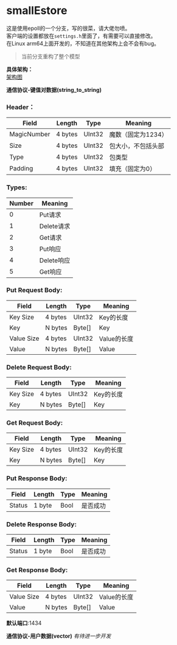 # smallEstore
这是使用epoll的一个分支，写的很菜，请大佬勿喷。  
客户端的设置都放在`settings.h`里面了，有需要可以直接修改。  
在Linux arm64上面开发的，不知道在其他架构上会不会有bug。
> 当前分支重构了整个模型

**具体架构：**  
[架构图](P1.png)  

**通信协议-键值对数据(string_to_string)**
### Header：
| Field | Length | Type | Meaning |
|-|-|-|-|
| MagicNumber | 4 bytes | UInt32 | 魔数（固定为1234）|
| Size | 4 bytes | UInt32 | 包大小，不包括头部 |
| Type | 4 bytes | UInt32 | 包类型 |
| Padding | 4 bytes | UInt32 | 填充（固定为0）|

### Types:
| Number | Meaning |
|-|-|
| 0 | Put请求 |
| 1 | Delete请求 |
| 2 | Get请求 |
| 3 | Put响应 |
| 4 | Delete响应 |
| 5 | Get响应 |

### Put Request Body:
| Field | Length | Type | Meaning |
|-|-|-|-|
| Key Size | 4 bytes | UInt32 | Key的长度 |
| Key | N bytes | Byte[] | Key |
| Value Size | 4 bytes | UInt32 | Value的长度 |
| Value | N bytes | Byte[] | Value |

### Delete Request Body:
| Field | Length | Type | Meaning |
|-|-|-|-|
| Key Size | 4 bytes | UInt32 | Key的长度 |
| Key | N bytes | Byte[] | Key |

### Get Request Body:
| Field | Length | Type | Meaning |
|-|-|-|-|
| Key Size | 4 bytes | UInt32 | Key的长度 |
| Key | N bytes | Byte[] | Key |

### Put Response Body:
| Field | Length | Type | Meaning |
|-|-|-|-|
| Status | 1 byte | Bool | 是否成功 |

### Delete Response Body:
| Field | Length | Type | Meaning |
|-|-|-|-|
| Status | 1 byte | Bool | 是否成功 |

### Get Response Body:
| Field | Length | Type | Meaning |
|-|-|-|-|
| Value Size | 4 bytes | UInt32 | Value的长度 |
| Value | N bytes | Byte[] | Value |

**默认端口**:1434

**通信协议-用户数据(vector)**
*有待进一步开发*